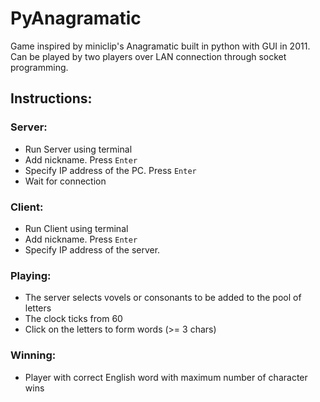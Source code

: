 # PyAnagramatic
Game inspired by miniclip's Anagramatic built in python with GUI in 2011.
Can be played by two players over LAN connection through socket programming. 

## Instructions:
### Server:
 - Run Server using terminal
 - Add nickname. Press `Enter`
 - Specify IP address of the PC.  Press `Enter`
 - Wait for connection

### Client:
 - Run Client using terminal
 - Add nickname. Press `Enter`
 - Specify IP address of the server.

### Playing:
 - The server selects vovels or consonants to be added to the pool of letters
 - The clock ticks from 60
 - Click on the letters to form words (>= 3 chars)

### Winning:
 - Player with correct English word with maximum number of character wins

 

